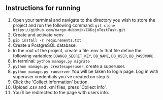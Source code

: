 ## Instructions for running 
1. Open your terminal and navigate to the directory you wish to store the project and run the following command: 
```git clone https://github.com/margo-dubovik/CXDojoTestTask.git```
2. Create and activate venv
3. ```pip install -r requirements.txt```
4. Create a PostgreSQL database.
5. In the root of the project, create a file .env
In that file define the following variables:
```DJANGO_SECRET_KEY```,  ```DB_NAME```, ```DB_USER```, ```DB_PASSWORD```.
6. In terminal: ```python manage.py migrate```
7. ```python manage.py createsuperuser```, create a superuser.
8. ```python manage.py runserver```
You will be taken to login page. Log in with superuser credentials you`ve created on step 5.
9. Click the 'Collect information' button. 
10. Upload .csv and .xml files, press 'Collect Info'.
11. You`ll be redirected to the page with users info.